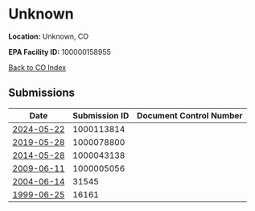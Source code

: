 # Unknown

**Location:** Unknown, CO

**EPA Facility ID:** 100000158955

[Back to CO Index](../../index.md)

## Submissions

| Date | Submission ID | Document Control Number |
|------|--------------|-------------------------|
| [2024-05-22](submissions/1000113814.md) | 1000113814 |  |
| [2019-05-28](submissions/1000078800.md) | 1000078800 |  |
| [2014-05-28](submissions/1000043138.md) | 1000043138 |  |
| [2009-06-11](submissions/1000005056.md) | 1000005056 |  |
| [2004-06-14](submissions/31545.md) | 31545 |  |
| [1999-06-25](submissions/16161.md) | 16161 |  |
